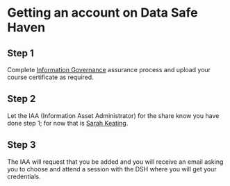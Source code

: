 # Getting an account on Data Safe Haven 

## Step 1

Complete [Information Governance](https://www.ucl.ac.uk/isd/it-for-slms/research-ig/information-governance-training-awareness-service) assurance process and upload your course certificate as required.

## Step 2

Let the IAA (Information Asset Administrator) for the share know you have done step 1; for now that is [Sarah Keating](mailto:s.keating@ucl.ac.uk).

## Step 3

The IAA will request that you be added and you will receive an email asking you to choose and attend a session with the DSH where you will get your credentials.